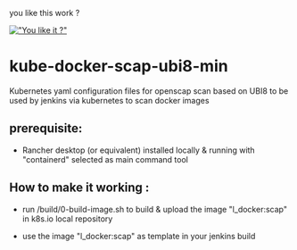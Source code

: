 you like this work ?

[!["You like it ?"](https://www.buymeacoffee.com/assets/img/custom_images/orange_img.png)](https://www.buymeacoffee.com/sorriso)

# kube-docker-scap-ubi8-min

Kubernetes yaml configuration files for openscap scan based on UBI8
to be used by jenkins via kubernetes to scan docker images

## prerequisite:

- Rancher desktop (or equivalent) installed locally & running with "containerd" selected as main command tool

## How to make it working :

- run /build/0-build-image.sh to build & upload the image "l_docker:scap" in k8s.io local repository

- use the image "l_docker:scap" as template in your jenkins build
